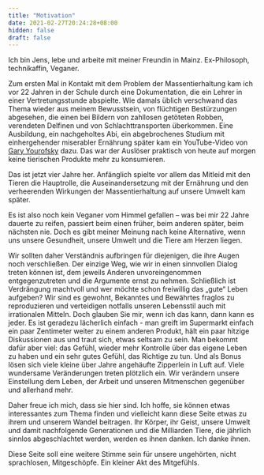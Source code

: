 ```yaml
---
title: "Motivation"
date: 2021-02-27T20:24:28+08:00
hidden: false
draft: false
---
```

Ich bin Jens, lebe und arbeite mit meiner Freundin in Mainz. Ex-Philosoph, technikaffin, Veganer.

Zum ersten Mal in Kontakt mit dem Problem der Massentierhaltung kam ich vor 22 Jahren in der Schule durch eine Dokumentation, die ein Lehrer in einer Vertretungsstunde abspielte. Wie damals üblich verschwand das Thema wieder aus meinem Bewusstsein, von flüchtigen Bestürzungen abgesehen, die einen bei Bildern von zahllosen getöteten Robben, verendeten Delfinen und von Schlachttransporten überkommen. Eine Ausbildung, ein nachgeholtes Abi, ein abgebrochenes Studium mit einhergehender miserabler Ernährung später kam ein YouTube-Video von [Gary Yourofsky](https://m.youtube.com/channel/UCLW0TEV3YEt-J56pYZm-TgA) dazu. Das war der Auslöser praktisch von heute auf morgen keine tierischen Produkte mehr zu konsumieren.

Das ist jetzt vier Jahre her. Anfänglich spielte vor allem das Mitleid mit den Tieren die Hauptrolle, die Auseinandersetzung mit der Ernährung und den verheerenden Wirkungen der Massentierhaltung auf unsere Umwelt kam später.

Es ist also noch kein Veganer vom Himmel gefallen – was bei mir 22 Jahre dauerte zu reifen, passiert beim einen früher, beim anderen später, beim nächsten nie. Doch es gibt meiner Meinung nach keine Alternative, wenn uns unsere Gesundheit, unsere Umwelt und die Tiere am Herzen liegen.

Wir sollten daher Verständnis aufbringen für diejenigen, die ihre Augen noch verschließen. Der einzige Weg, wie wir in einen sinnvollen Dialog treten können ist, dem jeweils Anderen unvoreingenommen entgegenzutreten und die Argumente ernst zu nehmen. 
Schließlich ist Verdrängung machtvoll und wer möchte schon freiwillig das „gute“ Leben aufgeben? Wir sind es gewohnt,  Bekanntes und Bewährtes fraglos zu reproduzieren und verteidigen notfalls unseren Lebensstil auch mit irrationalen Mitteln. Doch glauben Sie mir, wenn ich das kann, dann kann es jeder. Es ist geradezu lächerlich einfach - man greift im Supermarkt einfach ein paar Zentimeter weiter zu einem anderen Produkt, hält ein paar hitzige Diskussionen aus und traut sich, etwas seltsam zu sein. Man bekommt dafür aber viel: das Gefühl, wieder mehr Kontrolle über das eigene Leben zu haben und ein sehr gutes Gefühl, das Richtige zu tun. Und als Bonus lösen sich viele kleine über Jahre angehäufte Zipperlein in Luft auf. Viele wundersame Veränderungen treten plötzlich ein. Wir verändern unsere Einstellung dem Leben, der Arbeit und unseren Mitmenschen gegenüber und allerhand mehr.

Daher freue ich mich, dass sie hier sind. Ich hoffe, sie können etwas interessantes zum Thema finden und vielleicht kann diese Seite etwas zu ihrem und unserem Wandel beitragen. Ihr Körper, ihr Geist, unsere Umwelt und damit nachfolgende Generationen und die Milliarden Tiere, die jährlich sinnlos abgeschlachtet werden, werden es ihnen danken. Ich danke ihnen.

Diese Seite soll eine weitere Stimme sein für unsere ungehörten, nicht sprachlosen, Mitgeschöpfe. Ein kleiner Akt des Mitgefühls.
